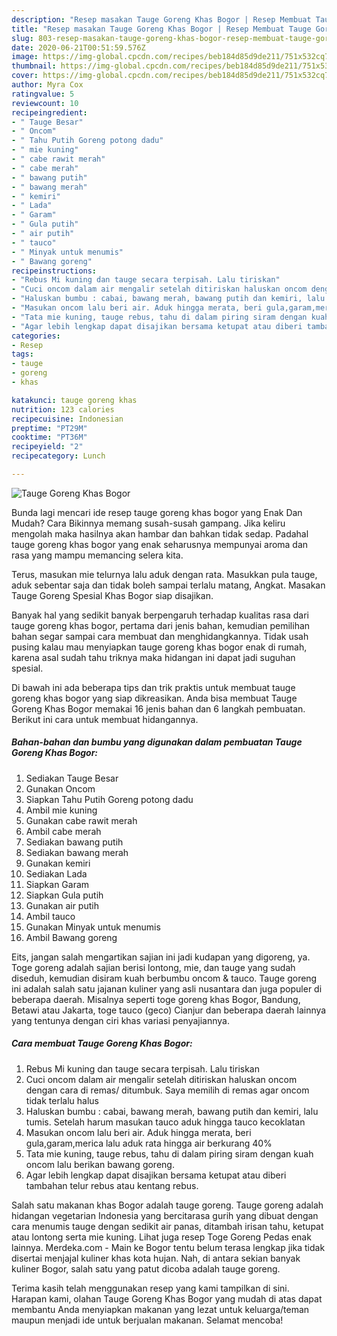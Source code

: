 ```yaml
---
description: "Resep masakan Tauge Goreng Khas Bogor | Resep Membuat Tauge Goreng Khas Bogor Yang Sedap"
title: "Resep masakan Tauge Goreng Khas Bogor | Resep Membuat Tauge Goreng Khas Bogor Yang Sedap"
slug: 803-resep-masakan-tauge-goreng-khas-bogor-resep-membuat-tauge-goreng-khas-bogor-yang-sedap
date: 2020-06-21T00:51:59.576Z
image: https://img-global.cpcdn.com/recipes/beb184d85d9de211/751x532cq70/tauge-goreng-khas-bogor-foto-resep-utama.jpg
thumbnail: https://img-global.cpcdn.com/recipes/beb184d85d9de211/751x532cq70/tauge-goreng-khas-bogor-foto-resep-utama.jpg
cover: https://img-global.cpcdn.com/recipes/beb184d85d9de211/751x532cq70/tauge-goreng-khas-bogor-foto-resep-utama.jpg
author: Myra Cox
ratingvalue: 5
reviewcount: 10
recipeingredient:
- " Tauge Besar"
- " Oncom"
- " Tahu Putih Goreng potong dadu"
- " mie kuning"
- " cabe rawit merah"
- " cabe merah"
- " bawang putih"
- " bawang merah"
- " kemiri"
- " Lada"
- " Garam"
- " Gula putih"
- " air putih"
- " tauco"
- " Minyak untuk menumis"
- " Bawang goreng"
recipeinstructions:
- "Rebus Mi kuning dan tauge secara terpisah. Lalu tiriskan"
- "Cuci oncom dalam air mengalir setelah ditiriskan haluskan oncom dengan cara di remas/ ditumbuk. Saya memilih di remas agar oncom tidak terlalu halus"
- "Haluskan bumbu : cabai, bawang merah, bawang putih dan kemiri, lalu tumis. Setelah harum masukan tauco aduk hingga tauco kecoklatan"
- "Masukan oncom lalu beri air. Aduk hingga merata, beri gula,garam,merica lalu aduk rata hingga air berkurang 40%"
- "Tata mie kuning, tauge rebus, tahu di dalam piring siram dengan kuah oncom lalu berikan bawang goreng."
- "Agar lebih lengkap dapat disajikan bersama ketupat atau diberi tambahan telur rebus atau kentang rebus."
categories:
- Resep
tags:
- tauge
- goreng
- khas

katakunci: tauge goreng khas 
nutrition: 123 calories
recipecuisine: Indonesian
preptime: "PT29M"
cooktime: "PT36M"
recipeyield: "2"
recipecategory: Lunch

---
```



![Tauge Goreng Khas Bogor](https://img-global.cpcdn.com/recipes/beb184d85d9de211/751x532cq70/tauge-goreng-khas-bogor-foto-resep-utama.jpg)

Bunda lagi mencari ide resep tauge goreng khas bogor yang Enak Dan Mudah? Cara Bikinnya memang susah-susah gampang. Jika keliru mengolah maka hasilnya akan hambar dan bahkan tidak sedap. Padahal tauge goreng khas bogor yang enak seharusnya mempunyai aroma dan rasa yang mampu memancing selera kita.

Terus, masukan mie telurnya lalu aduk dengan rata. Masukkan pula tauge, aduk sebentar saja dan tidak boleh sampai terlalu matang, Angkat. Masakan Tauge Goreng Spesial Khas Bogor siap disajikan.

Banyak hal yang sedikit banyak berpengaruh terhadap kualitas rasa dari tauge goreng khas bogor, pertama dari jenis bahan, kemudian pemilihan bahan segar sampai cara membuat dan menghidangkannya. Tidak usah pusing kalau mau menyiapkan tauge goreng khas bogor enak di rumah, karena asal sudah tahu triknya maka hidangan ini dapat jadi suguhan spesial.


Di bawah ini ada beberapa tips dan trik praktis untuk membuat tauge goreng khas bogor yang siap dikreasikan. Anda bisa membuat Tauge Goreng Khas Bogor memakai 16 jenis bahan dan 6 langkah pembuatan. Berikut ini cara untuk membuat hidangannya.

<!--inarticleads1-->

##### Bahan-bahan dan bumbu yang digunakan dalam pembuatan Tauge Goreng Khas Bogor:

1. Sediakan  Tauge Besar
1. Gunakan  Oncom
1. Siapkan  Tahu Putih Goreng potong dadu
1. Ambil  mie kuning
1. Gunakan  cabe rawit merah
1. Ambil  cabe merah
1. Sediakan  bawang putih
1. Sediakan  bawang merah
1. Gunakan  kemiri
1. Sediakan  Lada
1. Siapkan  Garam
1. Siapkan  Gula putih
1. Gunakan  air putih
1. Ambil  tauco
1. Gunakan  Minyak untuk menumis
1. Ambil  Bawang goreng


Eits, jangan salah mengartikan sajian ini jadi kudapan yang digoreng, ya. Toge goreng adalah sajian berisi lontong, mie, dan tauge yang sudah diseduh, kemudian disiram kuah berbumbu oncom &amp; tauco. Tauge goreng ini adalah salah satu jajanan kuliner yang asli nusantara dan juga populer di beberapa daerah. Misalnya seperti toge goreng khas Bogor, Bandung, Betawi atau Jakarta, toge tauco (geco) Cianjur dan beberapa daerah lainnya yang tentunya dengan ciri khas variasi penyajiannya. 

<!--inarticleads2-->

##### Cara membuat Tauge Goreng Khas Bogor:

1. Rebus Mi kuning dan tauge secara terpisah. Lalu tiriskan
1. Cuci oncom dalam air mengalir setelah ditiriskan haluskan oncom dengan cara di remas/ ditumbuk. Saya memilih di remas agar oncom tidak terlalu halus
1. Haluskan bumbu : cabai, bawang merah, bawang putih dan kemiri, lalu tumis. Setelah harum masukan tauco aduk hingga tauco kecoklatan
1. Masukan oncom lalu beri air. Aduk hingga merata, beri gula,garam,merica lalu aduk rata hingga air berkurang 40%
1. Tata mie kuning, tauge rebus, tahu di dalam piring siram dengan kuah oncom lalu berikan bawang goreng.
1. Agar lebih lengkap dapat disajikan bersama ketupat atau diberi tambahan telur rebus atau kentang rebus.


Salah satu makanan khas Bogor adalah tauge goreng. Tauge goreng adalah hidangan vegetarian Indonesia yang bercitarasa gurih yang dibuat dengan cara menumis tauge dengan sedikit air panas, ditambah irisan tahu, ketupat atau lontong serta mie kuning. Lihat juga resep Toge Goreng Pedas enak lainnya. Merdeka.com - Main ke Bogor tentu belum terasa lengkap jika tidak disertai menjajal kuliner khas kota hujan. Nah, di antara sekian banyak kuliner Bogor, salah satu yang patut dicoba adalah tauge goreng. 

Terima kasih telah menggunakan resep yang kami tampilkan di sini. Harapan kami, olahan Tauge Goreng Khas Bogor yang mudah di atas dapat membantu Anda menyiapkan makanan yang lezat untuk keluarga/teman maupun menjadi ide untuk berjualan makanan. Selamat mencoba!
